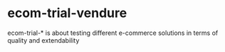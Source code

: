 # ecom-trial-vendure
ecom-trial-* is about testing different e-commerce solutions in terms of quality and extendability 
